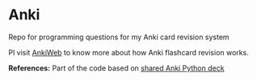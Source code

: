 # Anki
Repo for programming questions for my Anki card revision system

Pl visit [AnkiWeb](https://ankiweb.net/) to know more about how Anki flashcard revision works. 



**References:** Part of the code based on [shared Anki Python deck](https://ankiweb.net/shared/info/1060094053)

